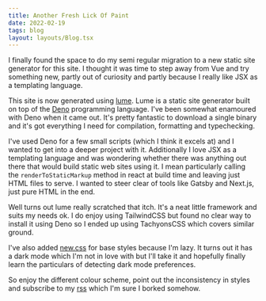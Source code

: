 ```yaml
---
title: Another Fresh Lick Of Paint
date: 2022-02-19
tags: blog
layout: layouts/Blog.tsx
---
```


I finally found the space to do my semi regular migration to a new static site generator for this site. I thought it was time to step away from Vue and try something new, partly out of curiosity and partly because I really like JSX as a templating language.

<!--more-->

This site is now generated using [lume](https://lumeland.github.io/). Lume is a static site generator built on top of the [Deno](https://deno.land) programming language. I've been somewhat enamoured with Deno when it came out. It's pretty fantastic to download a single binary and it's got everything I need for compilation, formatting and typechecking.

I've used Deno for a few small scripts (which I think it excels at) and I wanted to get into a deeper project with it. Additionally I love JSX as a templating language and was wondering whether there was anything out there that would build static web sites using it. I mean particularly calling the `renderToStaticMarkup` method in react at build time and leaving just HTML files to serve. I wanted to steer clear of tools like Gatsby and Next.js, just pure HTML in the end.

Well turns out lume really scratched that itch. It's a neat little framework and suits my needs ok. I do enjoy using TailwindCSS but found no clear way to install it using Deno so I ended up using TachyonsCSS which covers similar ground.

I've also added [new.css](https://newcss.net/) for base styles because I'm lazy. It turns out it has a dark mode which I'm not in love with but I'll take it and hopefully finally learn the particulars of detecting dark mode preferences.

So enjoy the different colour scheme, point out the inconsistency in styles and subscribe to my [rss](/feed/blog/rss.xml) which I'm sure I borked somehow.
